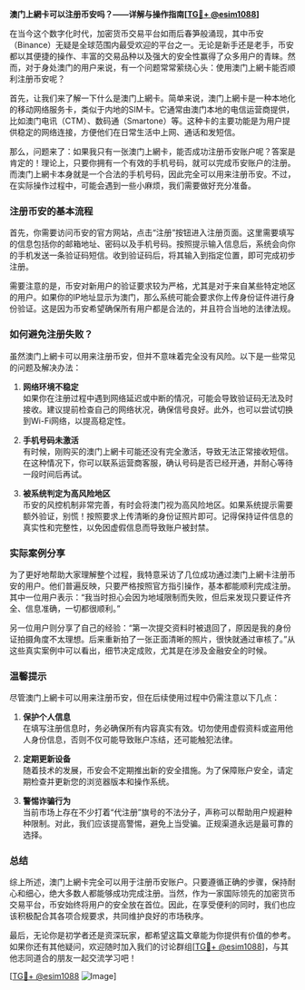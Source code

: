 **澳门上網卡可以注册币安吗？——详解与操作指南[[TG💪+ @esim1088](https://t.me/s/esim1088)]**

在当今这个数字化时代，加密货币交易平台如雨后春笋般涌现，其中币安（Binance）无疑是全球范围内最受欢迎的平台之一。无论是新手还是老手，币安都以其便捷的操作、丰富的交易品种以及强大的安全性赢得了众多用户的青睐。然而，对于身处澳门的用户来说，有一个问题常常萦绕心头：使用澳门上網卡能否顺利注册币安呢？

首先，让我们来了解一下什么是澳门上網卡。简单来说，澳门上網卡是一种本地化的移动网络服务卡，类似于内地的SIM卡。它通常由澳门本地的电信运营商提供，比如澳门电讯（CTM）、数码通（Smartone）等。这种卡的主要功能是为用户提供稳定的网络连接，方便他们在日常生活中上网、通话和发短信。

那么，问题来了：如果我只有一张澳门上網卡，能否成功注册币安账户呢？答案是肯定的！理论上，只要你拥有一个有效的手机号码，就可以完成币安账户的注册。而澳门上網卡本身就是一个合法的手机号码，因此完全可以用来注册币安。不过，在实际操作过程中，可能会遇到一些小麻烦，我们需要做好充分准备。

### 注册币安的基本流程

首先，你需要访问币安的官方网站，点击“注册”按钮进入注册页面。这里需要填写的信息包括你的邮箱地址、密码以及手机号码。按照提示输入信息后，系统会向你的手机发送一条验证码短信。收到验证码后，将其输入到指定位置，即可完成初步注册。

需要注意的是，币安对新用户的验证要求较为严格，尤其是对于来自某些特定地区的用户。如果你的IP地址显示为澳门，那么系统可能会要求你上传身份证件进行身份验证。这是因为币安希望确保所有用户都是合法的，并且符合当地的法律法规。

### 如何避免注册失败？

虽然澳门上網卡可以用来注册币安，但并不意味着完全没有风险。以下是一些常见的问题及解决办法：

1. **网络环境不稳定**  
   如果你在注册过程中遇到网络延迟或中断的情况，可能会导致验证码无法及时接收。建议提前检查自己的网络状况，确保信号良好。此外，也可以尝试切换到Wi-Fi网络，以提高稳定性。

2. **手机号码未激活**  
   有时候，刚购买的澳门上網卡可能还没有完全激活，导致无法正常接收短信。在这种情况下，你可以联系运营商客服，确认号码是否已经开通，并耐心等待一段时间后再试。

3. **被系统判定为高风险地区**  
   币安的风控机制非常完善，有时会将澳门视为高风险地区。如果系统提示需要额外验证，别慌！按照要求上传清晰的身份证照片即可。记得保持证件信息的真实性和完整性，以免因虚假信息而导致账户被封禁。

### 实际案例分享

为了更好地帮助大家理解整个过程，我特意采访了几位成功通过澳门上網卡注册币安的用户。他们普遍反映，只要严格按照官方指引操作，基本都能顺利完成注册。其中一位用户表示：“我当时担心会因为地域限制而失败，但后来发现只要证件齐全、信息准确，一切都很顺利。”

另一位用户则分享了自己的经验：“第一次提交资料时被退回了，原因是我的身份证拍摄角度不太理想。后来重新拍了一张正面清晰的照片，很快就通过审核了。”从这些真实案例中可以看出，细节决定成败，尤其是在涉及金融安全的时候。

### 温馨提示

尽管澳门上網卡可以用来注册币安，但在后续使用过程中仍需注意以下几点：

1. **保护个人信息**  
   在填写注册信息时，务必确保所有内容真实有效。切勿使用虚假资料或盗用他人身份信息，否则不仅可能导致账户冻结，还可能触犯法律。

2. **定期更新设备**  
   随着技术的发展，币安会不定期推出新的安全措施。为了保障账户安全，请定期检查并更新您的浏览器版本和操作系统。

3. **警惕诈骗行为**  
   当前市场上存在不少打着“代注册”旗号的不法分子，声称可以帮助用户规避种种限制。对此，我们应该提高警惕，避免上当受骗。正规渠道永远是最可靠的选择。

### 总结

综上所述，澳门上網卡完全可以用于注册币安账户。只要遵循正确的步骤，保持耐心和细心，绝大多数人都能够成功完成注册。当然，作为一家国际领先的加密货币交易平台，币安始终将用户的安全放在首位。因此，在享受便利的同时，我们也应该积极配合其各项合规要求，共同维护良好的市场秩序。

最后，无论你是初学者还是资深玩家，都希望这篇文章能为你提供有价值的参考。如果你还有其他疑问，欢迎随时加入我们的讨论群组[[TG💪+ @esim1088](https://t.me/s/esim1088)]，与其他志同道合的朋友一起交流学习吧！

[[TG💪+ @esim1088](https://t.me/s/esim1088) ![Image](https://i.postimg.cc/4NQfJmqS/Snipaste-2025-05-13-00-14-12.png)]